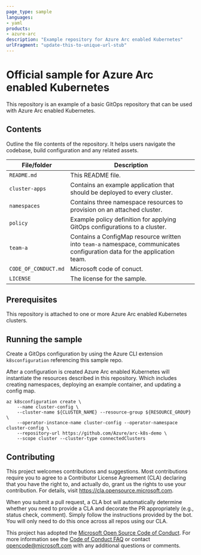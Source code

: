 ```yaml
---
page_type: sample
languages:
- yaml
products:
- azure-arc
description: "Example repository for Azure Arc enabled Kubernetes"
urlFragment: "update-this-to-unique-url-stub"
---
```


# Official sample for Azure Arc enabled Kubernetes

This repository is an example of a basic GitOps repository that can be used with Azure Arc enabled Kubernetes.

## Contents

Outline the file contents of the repository. It helps users navigate the codebase, build configuration and any related assets.

| File/folder       | Description                                |
|-------------------|--------------------------------------------|
| `README.md`       | This README file. |
| `cluster-apps`    | Contains an example application that should be deployed to every cluster. |
| `namespaces`    | Contains three namespace resources to provision on an attached cluster. |
| `policy`    | Example policy definition for applying GitOps configurations to a cluster. |
| `team-a`    | Contains a ConfigMap resource written into `team-a` namespace, communicates configuration data for the application team. |
| `CODE_OF_CONDUCT.md` | Microsoft code of conuct. |
| `LICENSE`         | The license for the sample. |

## Prerequisites

This repository is attached to one or more Azure Arc enabled Kubernetes clusters.

## Running the sample

Create a GitOps configuration by using the Azure CLI extension `k8sconfiguration` referencing this sample repo.

After a configuration is created Azure Arc enabled Kubernetes will instantiate the resources described in this repository. Which includes creating namespaces, deploying an example container, and updating a config map.

```console
az k8sconfiguration create \
    --name cluster-config \
    --cluster-name ${CLUSTER_NAME} --resource-group ${RESOURCE_GROUP} \
    --operator-instance-name cluster-config --operator-namespace cluster-config \
    --repository-url https://github.com/Azure/arc-k8s-demo \
    --scope cluster --cluster-type connectedClusters
```

## Contributing

This project welcomes contributions and suggestions.  Most contributions require you to agree to a
Contributor License Agreement (CLA) declaring that you have the right to, and actually do, grant us
the rights to use your contribution. For details, visit https://cla.opensource.microsoft.com.

When you submit a pull request, a CLA bot will automatically determine whether you need to provide
a CLA and decorate the PR appropriately (e.g., status check, comment). Simply follow the instructions
provided by the bot. You will only need to do this once across all repos using our CLA.

This project has adopted the [Microsoft Open Source Code of Conduct](https://opensource.microsoft.com/codeofconduct/).
For more information see the [Code of Conduct FAQ](https://opensource.microsoft.com/codeofconduct/faq/) or
contact [opencode@microsoft.com](mailto:opencode@microsoft.com) with any additional questions or comments.

